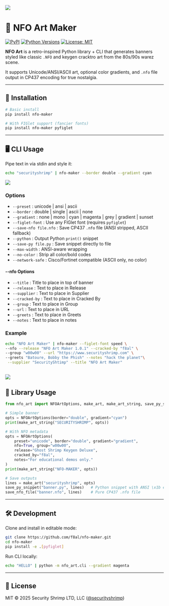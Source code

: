 ![](https://github.com/f8al/media/blob/main/nfo-banner.png?raw=true)
# 🎨 NFO Art Maker

[![PyPI](https://img.shields.io/pypi/v/nfo-maker.svg)](https://pypi.org/project/nfo-art/)
[![Python Versions](https://img.shields.io/pypi/pyversions/nfo-maker.svg)](https://pypi.org/project/nfo-art/)
[![License: MIT](https://img.shields.io/badge/License-MIT-yellow.svg)](LICENSE)

**NFO Art** is a retro-inspired Python library + CLI that generates banners styled like classic `.NFO` and keygen cracktro art from the 80s/90s warez scene.

It supports Unicode/ANSI/ASCII art, optional color gradients, and `.nfo` file output in CP437 encoding for true nostalgia.

---

## 🚀 Installation

```bash
# Basic install
pip install nfo-maker

# With FIGlet support (fancier fonts)
pip install nfo-maker pyfiglet
```

---

## 🖥️ CLI Usage

Pipe text in via stdin and style it:

```bash
echo "securityshrimp" | nfo-maker --border double --gradient cyan
```
![](https://github.com/f8al/media/blob/main/secshrimp_banner.png?raw=true)
### Options

- `--preset` : unicode | ansi | ascii
- `--border` : double | single | ascii | none
- `--gradient` : none | mono | cyan | magenta | grey | gradient | sunset
- `--figlet-font` : Use any FIGlet font (requires `pyfiglet`)
- `--save-nfo file.nfo` : Save CP437 `.nfo` file (ANSI stripped, ASCII fallback)
- `--python` : Output Python `print()` snippet
- `--save-py file.py` : Save snippet directly to file
- `--max-width` : ANSI-aware wrapping
- `--no-color` : Strip all color/bold codes
- `--network-safe` : Cisco/Fortinet compatible (ASCII only, no color)
#### --nfo Options
- `--title` : Title to place in top of banner
- `--release` : Text to place in Release
- `--supplier` : Text to place in Supplier
- `--cracked-by` : Text to place in Cracked By
- `--group` : Text to place in Group
- `--url` : Text to place in URL
- `--greets` : Text to place in Greets
- `--notes` : Text to place in notes
### Example

```bash
echo "NFO Art Maker" | nfo-maker --figlet-font speed \
--nfo --release "NFO Art Maker 1.0.1" --cracked-by "f8al" \
--group "w00w00" --url "https://www.securityshrimp.com" \
--greets "Batoure, Bobby the Phish" --notes "hack the planet"\
 --supplier "SecurityShtimp" --title "NFO Art Maker"
```
![](https://github.com/f8al/media/blob/main/nfo-full.png?raw=true)
---

## 🐍 Library Usage

```python
from nfo_art import NFOArtOptions, make_art, make_art_string, save_py_snippet, save_nfo_file

# Simple banner
opts = NFOArtOptions(border="double", gradient="cyan")
print(make_art_string("SECURITYSHRIMP", opts))

# With NFO metadata
opts = NFOArtOptions(
    preset="unicode", border="double", gradient="gradient",
    nfo=True, group="w00w00",
    release="Ghost Shrimp Keygen Deluxe",
    cracked_by="f8al",
    notes="For educational demos only."
)
print(make_art_string("NFO-MAKER", opts))

# Save outputs
lines = make_art("securityshrimp", opts)
save_py_snippet("banner.py", lines)   # Python snippet with ANSI \x1b escapes
save_nfo_file("banner.nfo", lines)    # Pure CP437 .nfo file
```

---

## 🛠️ Development

Clone and install in editable mode:

```bash
git clone https://github.com/f8al/nfo-maker.git
cd nfo-maker
pip install -e .[pyfiglet]
```

Run CLI locally:

```bash
echo "HELLO" | python -m nfo_art.cli --gradient magenta
```

---

## 📜 License

MIT © 2025 Security Shrimp LTD, LLC ([@securityshrimp](https://securityshrimp.com))

